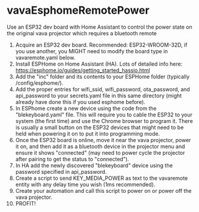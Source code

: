 # vavaEsphomeRemotePower
Use an ESP32 dev board with Home Assistant to control the power state on the original vava projector which requires a bluetooth remote


1. Acquire an ESP32 dev board.  Recommended: ESP32-WROOM-32D, if you use another, you MIGHT need to modify the board type in vavaremote.yaml below.
2. Install ESPHome on Home Assistant (HA).  Lots of detailed info here: https://esphome.io/guides/getting_started_hassio.html
3. Add the "inc" folder and its contents to your ESPHome folder (typically /config/esphome/).
4. Add the proper entries for wifi_ssid, wifi_password, ota_password, and api_password to your secrets.yaml file in this same directory (might already have done this if you used esphome before).
5. In ESPhome create a new device using the code from the "blekeyboard.yaml" file.  This will require you to cable the ESP32 to your system (the first time) and use the Chrome browser to program it.  There is usually a small button on the ESP32 devices that might need to be held when powering it on to put it into programming mode.
6. Once the ESP32 board is online, move it near the vava projector, power it on, and then add it as a bluetooth device in the projector menu and ensure it shows "connected" (may need to power cycle the projector after pairing to get the status to "connected").
7. In HA add the newly discovered "blekeyboard" device using the password specified in api_password.
8. Create a script to send KEY_MEDIA_POWER as text to the vavaremote entity with any delay time you wish (1ms recommended).
9. Create your automation and call this script to power on or power off the vava projector.
10. PROFIT!

